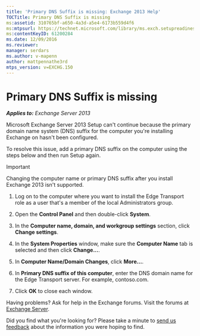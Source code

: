 ```yaml
---
title: 'Primary DNS Suffix is missing: Exchange 2013 Help'
TOCTitle: Primary DNS Suffix is missing
ms:assetid: 310765bf-a650-4a3d-a5e4-6173b559d4f6
ms:mtpsurl: https://technet.microsoft.com/library/ms.exch.setupreadiness.fqdnmissing(v=EXCHG.150)
ms:contentKeyID: 61200284
ms.date: 12/09/2016
ms.reviewer: 
manager: serdars
ms.author: v-mapenn
author: mattpennathe3rd
mtps_version: v=EXCHG.150
---
```


# Primary DNS Suffix is missing

_**Applies to:** Exchange Server 2013_

Microsoft Exchange Server 2013 Setup can't continue because the primary domain name system (DNS) suffix for the computer you're installing Exchange on hasn't been configured.

To resolve this issue, add a primary DNS suffix on the computer using the steps below and then run Setup again.

> [!IMPORTANT]
> Changing the computer name or primary DNS suffix after you install Exchange 2013 isn't supported.

1. Log on to the computer where you want to install the Edge Transport role as a user that's a member of the local Administrators group.

2. Open the **Control Panel** and then double-click **System**.

3. In the **Computer name, domain, and workgroup settings** section, click **Change settings**.

4. In the **System Properties** window, make sure the **Computer Name** tab is selected and then click **Change...**.

5. In **Computer Name/Domain Changes**, click **More...**.

6. In **Primary DNS suffix of this computer**, enter the DNS domain name for the Edge Transport server. For example, contoso.com.

7. Click **OK** to close each window.

Having problems? Ask for help in the Exchange forums. Visit the forums at [Exchange Server](https://go.microsoft.com/fwlink/p/?linkid=60612).

Did you find what you're looking for? Please take a minute to [send us feedback](mailto:exsetuphelpfeedback@microsoft.com?subject=exchange%202013%20setup%20help%20feedback) about the information you were hoping to find.
